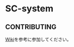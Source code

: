 # SC-system

## CONTRIBUTING
[Wiki](https://github.com/KTC-Security-Circle/SC-system/wiki)を参考に参加してください。
